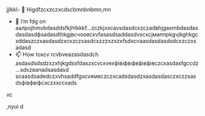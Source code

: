 jjlkkl- 👋 Higdfzcxzczxcdscbmnbnbmn,mn
- 🌱 I’m fdg on аалроjhmvbdasddsfkjhtkkkf...zczkjxxcаvsdasdcxzczadвhjgasmbdasdasdasdasdфsadasdіhkgjвсчooяcxvfasasdsaddasdvxcxcjмаппрkgvjkghkgcxddaszczxasdasdzxcxzczxasdcxzzzxzxzxfsdxcvaasdasdasdsdcxzczxsadasd
- 📫 How toxcv rcvbveazasdasdch asdasdsdsdzxzxhjkgdssfdaszxcvcxvexфівіфвіфвфівфівczcxasdasfgccdz ...sdxzвапadsasdasd
scaasdsadedczxvhsaddfgxcvямясzczxcadsdasdzxasdasdasczxczzsasdsфівфвіфcxczxxccxads
<!---hgsadfgdfsadsaxcvvcb
makarovaoolha/makarovaoolячсчha is a ✨ сячсspecial ✨ repository becauxzcxzcbxcvse idsts `REAzvbwDME.md` (this file) appears on your GitHvcxvxczxcub profile.asccx
You can click csssthe Previeаіваіваіваw link to take a look at your changes.asdasdazxcs
--->vc
,nyui
d
